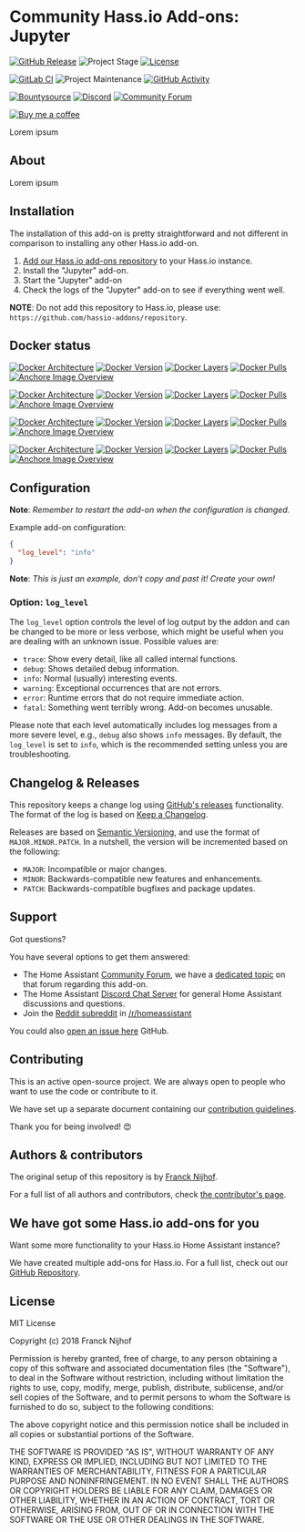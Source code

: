 # Community Hass.io Add-ons: Jupyter

[![GitHub Release][releases-shield]][releases]
![Project Stage][project-stage-shield]
[![License][license-shield]](LICENSE.md)

[![GitLab CI][gitlabci-shield]][gitlabci]
![Project Maintenance][maintenance-shield]
[![GitHub Activity][commits-shield]][commits]

[![Bountysource][bountysource-shield]][bountysource]
[![Discord][discord-shield]][discord]
[![Community Forum][forum-shield]][forum]

[![Buy me a coffee][buymeacoffee-shield]][buymeacoffee]

Lorem ipsum

## About

Lorem ipsum

## Installation

The installation of this add-on is pretty straightforward and not different in
comparison to installing any other Hass.io add-on.

1. [Add our Hass.io add-ons repository][repository] to your Hass.io instance.
1. Install the "Jupyter" add-on.
1. Start the "Jupyter" add-on
1. Check the logs of the "Jupyter" add-on to see if everything went well.

**NOTE**: Do not add this repository to Hass.io, please use:
`https://github.com/hassio-addons/repository`.

## Docker status

[![Docker Architecture][armhf-arch-shield]][armhf-dockerhub]
[![Docker Version][armhf-version-shield]][armhf-microbadger]
[![Docker Layers][armhf-layers-shield]][armhf-microbadger]
[![Docker Pulls][armhf-pulls-shield]][armhf-dockerhub]
[![Anchore Image Overview][armhf-anchore-shield]][armhf-anchore]

[![Docker Architecture][aarch64-arch-shield]][aarch64-dockerhub]
[![Docker Version][aarch64-version-shield]][aarch64-microbadger]
[![Docker Layers][aarch64-layers-shield]][aarch64-microbadger]
[![Docker Pulls][aarch64-pulls-shield]][aarch64-dockerhub]
[![Anchore Image Overview][aarch64-anchore-shield]][aarch64-anchore]

[![Docker Architecture][amd64-arch-shield]][amd64-dockerhub]
[![Docker Version][amd64-version-shield]][amd64-microbadger]
[![Docker Layers][amd64-layers-shield]][amd64-microbadger]
[![Docker Pulls][amd64-pulls-shield]][amd64-dockerhub]
[![Anchore Image Overview][amd64-anchore-shield]][amd64-anchore]

[![Docker Architecture][i386-arch-shield]][i386-dockerhub]
[![Docker Version][i386-version-shield]][i386-microbadger]
[![Docker Layers][i386-layers-shield]][i386-microbadger]
[![Docker Pulls][i386-pulls-shield]][i386-dockerhub]
[![Anchore Image Overview][i386-anchore-shield]][i386-anchore]

## Configuration

**Note**: _Remember to restart the add-on when the configuration is changed._

Example add-on configuration:

```json
{
  "log_level": "info"
}
```

**Note**: _This is just an example, don't copy and past it! Create your own!_

### Option: `log_level`

The `log_level` option controls the level of log output by the addon and can
be changed to be more or less verbose, which might be useful when you are
dealing with an unknown issue. Possible values are:

- `trace`: Show every detail, like all called internal functions.
- `debug`: Shows detailed debug information.
- `info`: Normal (usually) interesting events.
- `warning`: Exceptional occurrences that are not errors.
- `error`:  Runtime errors that do not require immediate action.
- `fatal`: Something went terribly wrong. Add-on becomes unusable.

Please note that each level automatically includes log messages from a
more severe level, e.g., `debug` also shows `info` messages. By default,
the `log_level` is set to `info`, which is the recommended setting unless
you are troubleshooting.

## Changelog & Releases

This repository keeps a change log using [GitHub's releases][releases]
functionality. The format of the log is based on
[Keep a Changelog][keepchangelog].

Releases are based on [Semantic Versioning][semver], and use the format
of ``MAJOR.MINOR.PATCH``. In a nutshell, the version will be incremented
based on the following:

- ``MAJOR``: Incompatible or major changes.
- ``MINOR``: Backwards-compatible new features and enhancements.
- ``PATCH``: Backwards-compatible bugfixes and package updates.

## Support

Got questions?

You have several options to get them answered:

- The Home Assistant [Community Forum][forum], we have a
  [dedicated topic][forum] on that forum regarding this add-on.
- The Home Assistant [Discord Chat Server][discord] for general Home Assistant
  discussions and questions.
- Join the [Reddit subreddit][reddit] in [/r/homeassistant][reddit]

You could also [open an issue here][issue] GitHub.

## Contributing

This is an active open-source project. We are always open to people who want to
use the code or contribute to it.

We have set up a separate document containing our
[contribution guidelines](CONTRIBUTING.md).

Thank you for being involved! :heart_eyes:

## Authors & contributors

The original setup of this repository is by [Franck Nijhof][frenck].

For a full list of all authors and contributors,
check [the contributor's page][contributors].

## We have got some Hass.io add-ons for you

Want some more functionality to your Hass.io Home Assistant instance?

We have created multiple add-ons for Hass.io. For a full list, check out
our [GitHub Repository][repository].

## License

MIT License

Copyright (c) 2018 Franck Nijhof

Permission is hereby granted, free of charge, to any person obtaining a copy
of this software and associated documentation files (the "Software"), to deal
in the Software without restriction, including without limitation the rights
to use, copy, modify, merge, publish, distribute, sublicense, and/or sell
copies of the Software, and to permit persons to whom the Software is
furnished to do so, subject to the following conditions:

The above copyright notice and this permission notice shall be included in all
copies or substantial portions of the Software.

THE SOFTWARE IS PROVIDED "AS IS", WITHOUT WARRANTY OF ANY KIND, EXPRESS OR
IMPLIED, INCLUDING BUT NOT LIMITED TO THE WARRANTIES OF MERCHANTABILITY,
FITNESS FOR A PARTICULAR PURPOSE AND NONINFRINGEMENT. IN NO EVENT SHALL THE
AUTHORS OR COPYRIGHT HOLDERS BE LIABLE FOR ANY CLAIM, DAMAGES OR OTHER
LIABILITY, WHETHER IN AN ACTION OF CONTRACT, TORT OR OTHERWISE, ARISING FROM,
OUT OF OR IN CONNECTION WITH THE SOFTWARE OR THE USE OR OTHER DEALINGS IN THE
SOFTWARE.

[aarch64-anchore-shield]: https://img.shields.io/badge/lorem-ipsum-red.svg
[aarch64-anchore]: http://example.com
[aarch64-arch-shield]: https://img.shields.io/badge/architecture-aarch64-blue.svg
[aarch64-dockerhub]: https://hub.docker.com/r/hassioaddons/jupyter-aarch64
[aarch64-layers-shield]: https://images.microbadger.com/badges/image/hassioaddons/jupyter-aarch64.svg
[aarch64-microbadger]: https://microbadger.com/images/hassioaddons/jupyter-aarch64
[aarch64-pulls-shield]: https://img.shields.io/docker/pulls/hassioaddons/jupyter-aarch64.svg
[aarch64-version-shield]: https://images.microbadger.com/badges/version/hassioaddons/jupyter-aarch64.svg
[amd64-anchore-shield]: https://img.shields.io/badge/lorem-ipsum-red.svg
[amd64-anchore]: https://anchore.io/image/dockerhub/hassioaddons%2Fjupyter-amd64%3Alatest
[amd64-arch-shield]: https://img.shields.io/badge/architecture-amd64-blue.svg
[amd64-dockerhub]: https://hub.docker.com/r/hassioaddons/jupyter-amd64
[amd64-layers-shield]: https://images.microbadger.com/badges/image/hassioaddons/jupyter-amd64.svg
[amd64-microbadger]: https://microbadger.com/images/hassioaddons/jupyter-amd64
[amd64-pulls-shield]: https://img.shields.io/docker/pulls/hassioaddons/jupyter-amd64.svg
[amd64-version-shield]: https://images.microbadger.com/badges/version/hassioaddons/jupyter-amd64.svg
[armhf-anchore-shield]: https://img.shields.io/badge/lorem-ipsum-red.svg
[armhf-anchore]: https://anchore.io/image/dockerhub/hassioaddons%2Fjupyter-armhf%3Alatest
[armhf-arch-shield]: https://img.shields.io/badge/architecture-armhf-blue.svg
[armhf-dockerhub]: https://hub.docker.com/r/hassioaddons/jupyter-armhf
[armhf-layers-shield]: https://images.microbadger.com/badges/image/hassioaddons/jupyter-armhf.svg
[armhf-microbadger]: https://microbadger.com/images/hassioaddons/jupyter-armhf
[armhf-pulls-shield]: https://img.shields.io/docker/pulls/hassioaddons/jupyter-armhf.svg
[armhf-version-shield]: https://images.microbadger.com/badges/version/hassioaddons/jupyter-armhf.svg
[bountysource-shield]: https://img.shields.io/bountysource/team/hassio-addons/activity.svg
[bountysource]: https://www.bountysource.com/teams/hassio-addons/issues
[buymeacoffee-shield]: https://www.buymeacoffee.com/assets/img/guidelines/download-assets-sm-2.svg
[buymeacoffee]: https://www.buymeacoffee.com/frenck
[commits-shield]: https://img.shields.io/github/commit-activity/y/hassio-addons/addon-jupyter.svg
[commits]: https://github.com/hassio-addons/addon-jupyter/commits/master
[contributors]: https://github.com/hassio-addons/addon-jupyter/graphs/contributors
[discord-shield]: https://img.shields.io/discord/330944238910963714.svg
[discord]: https://discord.gg/c5DvZ4e
[forum-shield]: https://img.shields.io/badge/community-forum-brightgreen.svg
[forum]: https://community.home-assistant.io/?u=frenck
[frenck]: https://github.com/frenck
[gitlabci-shield]: https://gitlab.com/hassio-addons/addon-jupyter/badges/master/pipeline.svg
[gitlabci]: https://gitlab.com/hassio-addons/addon-jupyter/pipelines
[home-assistant]: https://home-assistant.io
[i386-anchore-shield]: https://img.shields.io/badge/lorem-ipsum-red.svg
[i386-anchore]: https://anchore.io/image/dockerhub/hassioaddons%2Fjupyter-i386%3Alatest
[i386-arch-shield]: https://img.shields.io/badge/architecture-i386-blue.svg
[i386-dockerhub]: https://hub.docker.com/r/hassioaddons/jupyter-i386
[i386-layers-shield]: https://images.microbadger.com/badges/image/hassioaddons/jupyter-i386.svg
[i386-microbadger]: https://microbadger.com/images/hassioaddons/jupyter-i386
[i386-pulls-shield]: https://img.shields.io/docker/pulls/hassioaddons/jupyter-i386.svg
[i386-version-shield]: https://images.microbadger.com/badges/version/hassioaddons/jupyter-i386.svg
[issue]: https://github.com/hassio-addons/addon-jupyter/issues
[keepchangelog]: http://keepachangelog.com/en/1.0.0/
[license-shield]: https://img.shields.io/github/license/hassio-addons/addon-jupyter.svg
[maintenance-shield]: https://img.shields.io/maintenance/yes/2018.svg
[project-stage-shield]: https://img.shields.io/badge/project%20stage-production%20ready-brightgreen.svg
[reddit]: https://reddit.com/r/homeassistant
[releases-shield]: https://img.shields.io/github/release/hassio-addons/addon-jupyter.svg
[releases]: https://github.com/hassio-addons/addon-jupyter/releases
[repository]: https://github.com/hassio-addons/repository
[semver]: http://semver.org/spec/v2.0.0.htm
